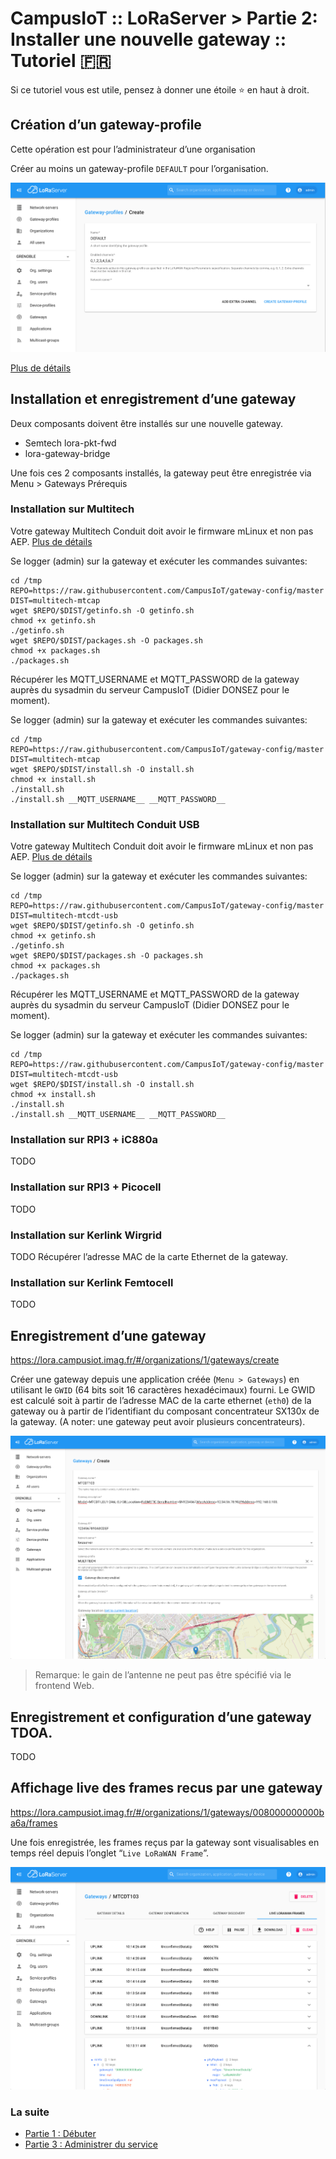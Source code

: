 # CampusIoT :: LoRaServer > Partie 2: Installer une nouvelle gateway :: Tutoriel :fr:

Si ce tutoriel vous est utile, pensez à donner une étoile :star: en haut à droit.

## Création d’un gateway-profile
Cette opération est pour l’administrateur d’une organisation

Créer au moins un gateway-profile `DEFAULT` pour l’organisation.

![Gateway Profile](images/gateway-profile-add.png)

[Plus de détails](https://www.loraserver.io/lora-app-server/use/gateways/)

## Installation et enregistrement d’une gateway
Deux composants doivent être installés sur une nouvelle gateway.
* Semtech lora-pkt-fwd
* lora-gateway-bridge

Une fois ces 2 composants installés, la gateway peut être enregistrée via Menu > Gateways
Prérequis


### Installation sur Multitech
Votre gateway Multitech Conduit doit avoir le firmware mLinux et non pas AEP. [Plus de détails](http://www.multitech.net/developer/software/mlinux/using-mlinux/flashing-mlinux-firmware-for-conduit/)

Se logger (admin) sur la gateway et exécuter les commandes suivantes:
```
cd /tmp
REPO=https://raw.githubusercontent.com/CampusIoT/gateway-config/master
DIST=multitech-mtcap
wget $REPO/$DIST/getinfo.sh -O getinfo.sh
chmod +x getinfo.sh
./getinfo.sh
wget $REPO/$DIST/packages.sh -O packages.sh
chmod +x packages.sh
./packages.sh
```

Récupérer les MQTT_USERNAME et MQTT_PASSWORD de la gateway auprès du sysadmin du serveur CampusIoT (Didier DONSEZ pour le moment).

Se logger (admin) sur la gateway et exécuter les commandes suivantes:
```
cd /tmp
REPO=https://raw.githubusercontent.com/CampusIoT/gateway-config/master
DIST=multitech-mtcap
wget $REPO/$DIST/install.sh -O install.sh
chmod +x install.sh
./install.sh
./install.sh __MQTT_USERNAME__ __MQTT_PASSWORD__
```

### Installation sur Multitech Conduit USB
Votre gateway Multitech Conduit doit avoir le firmware mLinux et non pas AEP. [Plus de détails](http://www.multitech.net/developer/software/mlinux/using-mlinux/flashing-mlinux-firmware-for-conduit/)

Se logger (admin) sur la gateway et exécuter les commandes suivantes:
```
cd /tmp
REPO=https://raw.githubusercontent.com/CampusIoT/gateway-config/master
DIST=multitech-mtcdt-usb
wget $REPO/$DIST/getinfo.sh -O getinfo.sh
chmod +x getinfo.sh
./getinfo.sh
wget $REPO/$DIST/packages.sh -O packages.sh
chmod +x packages.sh
./packages.sh
```
Récupérer les MQTT_USERNAME et MQTT_PASSWORD de la gateway auprès du sysadmin du serveur CampusIoT (Didier DONSEZ pour le moment).

Se logger (admin) sur la gateway et exécuter les commandes suivantes:
```
cd /tmp
REPO=https://raw.githubusercontent.com/CampusIoT/gateway-config/master
DIST=multitech-mtcdt-usb
wget $REPO/$DIST/install.sh -O install.sh
chmod +x install.sh
./install.sh
./install.sh __MQTT_USERNAME__ __MQTT_PASSWORD__
```

### Installation sur RPI3 + iC880a
TODO
### Installation sur RPI3 + Picocell
TODO
### Installation sur Kerlink Wirgrid
TODO
Récupérer l’adresse MAC de la carte Ethernet de la gateway.
### Installation sur Kerlink Femtocell
TODO

## Enregistrement d’une gateway
https://lora.campusiot.imag.fr/#/organizations/1/gateways/create

Créer une gateway depuis une application créée (`Menu > Gateways`) en utilisant le `GWID` (64 bits soit 16 caractères hexadécimaux) fourni. Le GWID est calculé soit à partir de l’adresse MAC de la carte ethernet (`eth0`) de la gateway ou à partir de l’identifiant du composant concentrateur SX130x de la gateway. (A noter: une gateway peut avoir plusieurs concentrateurs).

![Gateway Add](images/gateway-add.png)

> Remarque: le gain de l’antenne ne peut pas être spécifié via le frontend Web.

## Enregistrement et configuration d’une gateway TDOA.
TODO

## Affichage live des frames recus par une gateway

https://lora.campusiot.imag.fr/#/organizations/1/gateways/008000000000ba6a/frames

Une fois enregistrée, les frames reçus par la gateway sont visualisables en temps réel  depuis l’onglet “`Live LoRaWAN Frame`”.

![Gateway Live Frame](images/gateway-live.png)

### La suite
* [Partie 1 : Débuter](./README.md)
* [Partie 3 : Administrer du service](./README-admin.md)
